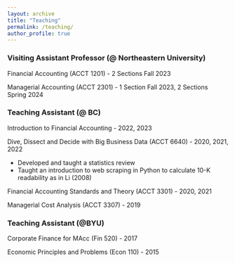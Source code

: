 ```yaml
---
layout: archive
title: "Teaching"
permalink: /teaching/
author_profile: true
---
```


### Visiting Assistant Professor (@ Northeastern University)

Financial Accounting (ACCT 1201) - 2 Sections Fall 2023

Managerial Accounting (ACCT 2301) - 1 Section Fall 2023, 2 Sections Spring 2024

<!-- Summary from teaching statement -->
### Teaching Assistant (@ BC)

<!-- #### MIT -->

Introduction to Financial Accounting - 2022, 2023

Dive, Dissect and Decide with Big Business Data (ACCT 6640) - 2020, 2021, 2022

* Developed and taught a statistics review
* Taught an introduction to web scraping in Python to calculate 10-K readability as in Li (2008)

Financial Accounting Standards and Theory (ACCT 3301) - 2020, 2021

Managerial Cost Analysis (ACCT 3307) - 2019

### Teaching Assistant (@BYU)
<!--#### BYU -->
Corporate Finance for MAcc (Fin 520) - 2017

Economic Principles and Problems (Econ 110) - 2015


